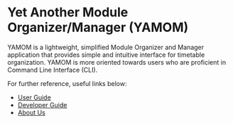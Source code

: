 # Yet Another Module Organizer/Manager (YAMOM)

YAMOM is a lightweight, simplified Module Organizer and Manager application that provides simple and intuitive interface for timetable organization. YAMOM is more oriented towards users who are proficient in Command Line Interface (CLI). 

For further reference, useful links below:
* [User Guide](UserGuide.md)
* [Developer Guide](DeveloperGuide.md)
* [About Us](AboutUs.md)
